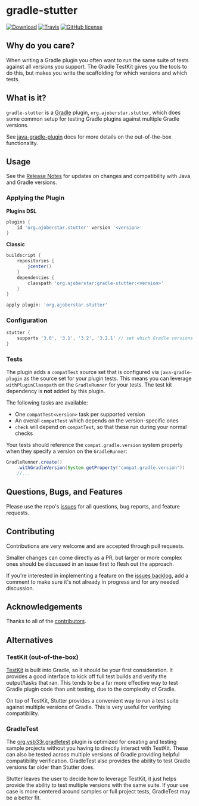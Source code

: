 # gradle-stutter

[![Download](https://api.bintray.com/packages/ajoberstar/maven/gradle-stutter/images/download.svg)](https://bintray.com/ajoberstar/maven/gradle-stutter/_latestVersion)
[![Travis](https://img.shields.io/travis/ajoberstar/gradle-stutter.svg?style=flat-square)](https://travis-ci.org/ajoberstar/gradle-stutter)
[![GitHub license](https://img.shields.io/github/license/ajoberstar/gradle-stutter.svg?style=flat-square)](https://github.com/ajoberstar/gradle-stutter/blob/master/LICENSE)

## Why do you care?

When writing a Gradle plugin you often want to run the same suite of tests against all versions you support. The Gradle TestKit gives you the tools to do this, but makes you write the scaffolding for which versions and which tests.

## What is it?

`gradle-stutter` is a [Gradle](http://gradle.org) plugin, `org.ajoberstar.stutter`, which does some common setup for testing Gradle plugins against multiple Gradle versions.

See [java-gradle-plugin](https://docs.gradle.org/current/userguide/javaGradle_plugin.html) docs for more details on the out-of-the-box functionality.

## Usage

See the [Release Notes](https://github.com/ajoberstar/gradle-stutter/releases) for updates on
changes and compatibility with Java and Gradle versions.

### Applying the Plugin

**Plugins DSL**

```groovy
plugins {
    id 'org.ajoberstar.stutter' version '<version>'
}
```

**Classic**

```groovy
buildscript {
    repositories {
        jcenter()
    }
    dependencies {
        classpath 'org.ajoberstar:gradle-stutter:<version>'
    }
}

apply plugin: 'org.ajoberstar.stutter'
```

### Configuration

```groovy
stutter {
    supports '3.0', '3.1', '3.2', '3.2.1' // set which Gradle versions you want to test against
}
```

### Tests

The plugin adds a `compatTest` source set that is configured via `java-gradle-plugin` as the source set for your plugin tests. This means you can leverage `withPluginClasspath` on the `GradleRunner` for your tests. The test kit dependency is **not** added by this plugin.

The following tasks are available:

- One `compatTest<version>` task per supported version
- An overall `compatTest` which depends on the version-specific ones
- `check` will depend on `compatTest`, so that these run during your normal checks

Your tests should reference the `compat.gradle.version` system property when they specify a version on the `GradleRunner`:

```java
GradleRunner.create()
    .withGradleVersion(System.getProperty("compat.gradle.version"))
    //...
```

## Questions, Bugs, and Features

Please use the repo's [issues](https://github.com/ajoberstar/gradle-stutter/issues)
for all questions, bug reports, and feature requests.

## Contributing

Contributions are very welcome and are accepted through pull requests.

Smaller changes can come directly as a PR, but larger or more complex
ones should be discussed in an issue first to flesh out the approach.

If you're interested in implementing a feature on the
[issues backlog](https://github.com/ajoberstar/gradle-stutter/issues), add a comment
to make sure it's not already in progress and for any needed discussion.

## Acknowledgements

Thanks to all of the [contributors](https://github.com/ajoberstar/gradle-stutter/graphs/contributors).

## Alternatives

### TestKit (out-of-the-box)

[TestKit](https://docs.gradle.org/current/userguide/test_kit.html) is built into Gradle, so it should be your first consideration. It provides a good interface to kick off full test builds and verify the output/tasks that ran. This tends to be a far more effective way to test Gradle plugin code than unit testing, due to the complexity of Gradle.

On top of TestKit, Stutter provides a convenient way to run a test suite against multiple versions of Gradle. This is very useful for verifying compatibility.

### GradleTest

The [org.ysb33r.gradletest](https://github.com/ysb33r/gradleTest) plugin is optimized for creating and testing sample projects without you having to directly interact with TestKit. These can also be tested across multiple versions of Gradle providing helpful compatibility verification. GradleTest also provides the ability to test Gradle versions far older than Stutter does.

Stutter leaves the user to decide how to leverage TestKit, it just helps provide the ability to test multiple versions with the same suite. If your use case is more centered around samples or full project tests, GradleTest may be a better fit.
